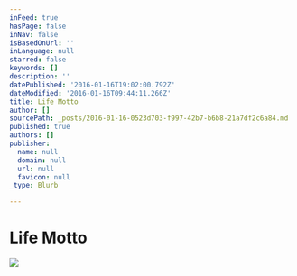 ```yaml
---
inFeed: true
hasPage: false
inNav: false
isBasedOnUrl: ''
inLanguage: null
starred: false
keywords: []
description: ''
datePublished: '2016-01-16T19:02:00.792Z'
dateModified: '2016-01-16T09:44:11.266Z'
title: Life Motto
author: []
sourcePath: _posts/2016-01-16-0523d703-f997-42b7-b6b8-21a7df2c6a84.md
published: true
authors: []
publisher:
  name: null
  domain: null
  url: null
  favicon: null
_type: Blurb

---
```

# Life Motto
![](https://s3-us-west-2.amazonaws.com/the-grid-img/p/d7870157f601022986227654acc077c2f263b034.jpg)